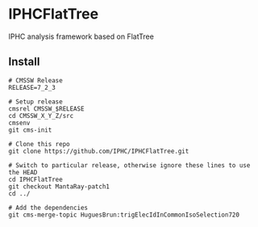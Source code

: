 IPHCFlatTree
============

IPHC analysis framework based on FlatTree

Install
-------

```
# CMSSW Release
RELEASE=7_2_3

# Setup release
cmsrel CMSSW_$RELEASE
cd CMSSW_X_Y_Z/src
cmsenv
git cms-init

# Clone this repo
git clone https://github.com/IPHC/IPHCFlatTree.git

# Switch to particular release, otherwise ignore these lines to use the HEAD
cd IPHCFlatTree
git checkout MantaRay-patch1
cd ../

# Add the dependencies
git cms-merge-topic HuguesBrun:trigElecIdInCommonIsoSelection720
```
